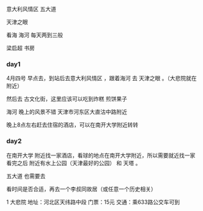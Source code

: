 

意大利风情区 五大道

天津之眼 

看海 海河 每天两到三般 


梁启超 书房


### day1 
4月四号 早点去，到站后去意大利风情区   ，跟着海河 去 天津之眼 。（大悲院就在附近）

然后去 古文化街，这里应该可以吃到炸糕 煎饼果子 

海河 晚上的风景不错 天津市河东区大直沽中路附近


晚上8点左右赶去住宿的酒店，可以在南开大学附近转转
### day2
在南开大学 附近找一家酒店，看球的地点在南开大学附近，所以需要就近找一家
看完之后 附近有水上公园（天津最好的公园） 和 天塔 。

五大道 也需要去

看时间是否合适，再去一个李叔同故居（或任意一个历史相关）


1 大悲院 
地址：河北区天纬路中段
门票：15元
交通：乘633路公交车可到

